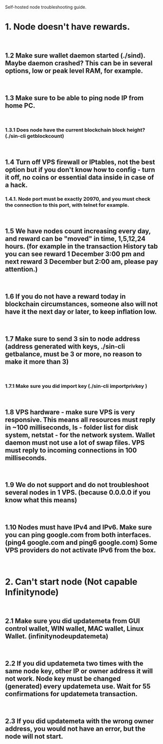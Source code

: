 Self-hosted node troubleshooting guide.

  

# 1.  Node doesn't have rewards.
    
<br>
  

## 1.2 Make sure wallet daemon started (./sind). Maybe daemon crashed? This can be in several options, low or peak level RAM, for example.

<br>  

## 1.3 Make sure to be able to ping node IP from home PC.

<br>

### 1.3.1 Does node have the current blockchain block height? (./sin-cli getblockcount)

<br>

## 1.4 Turn off VPS firewall or IPtables, not the best option but if you don't know how to config - turn it off, no coins or essential data inside in case of a hack.

### 1.4.1. Node port must be exactly 20970, and you must check the connection to this port, with telnet for example.

<br>

## 1.5 We have nodes count increasing every day, and reward can be "moved" in time, 1,5,12,24 hours. (for example in the transaction History tab you can see reward 1 December 3:00 pm and next reward 3 December but 2:00 am, please pay attention.)

<br>

## 1.6 If you do not have a reward today in blockchain circumstances, someone also will not have it the next day or later, to keep inflation low.

<br>

## 1.7 Make sure to send 3 sin to node address (address generated with keys, ./sin-cli getbalance, must be 3 or more, no reason to make it more than 3)

<br>

### 1.7.1 Make sure you did import key (./sin-cli importprivkey <generated key>)

<br>

## 1.8 VPS hardware - make sure VPS is very responsive. This means all resources must reply in ~100 milliseconds, ls - folder list for disk system, netstat - for the network system. Wallet daemon must not use a lot of swap files. VPS must reply to incoming connections in 100 milliseconds.

<br>

## 1.9 We do not support and do not troubleshoot several nodes in 1 VPS. (because 0.0.0.0 if you know what this means)

<br>

## 1.10 Nodes must have IPv4 and IPv6. Make sure you can ping google.com from both interfaces. (ping4 google.com and ping6 google.com) Some VPS providers do not activate IPv6 from the box.

<br>

# 2. Can't start node (Not capable Infinitynode)

<br>

## 2.1 Make sure you did updatemeta from GUI control wallet, WIN wallet, MAC wallet, Linux Wallet. (infinitynodeupdatemeta)

<br>

## 2.2 If you did updatemeta two times with the same node key, other IP or owner address it will not work. Node key must be changed (generated) every updatemeta use. Wait for 55 confirmations for updatemeta transaction.

<br>

## 2.3 If you did updatemeta with the wrong owner address, you would not have an error, but the node will not start.

<br>

